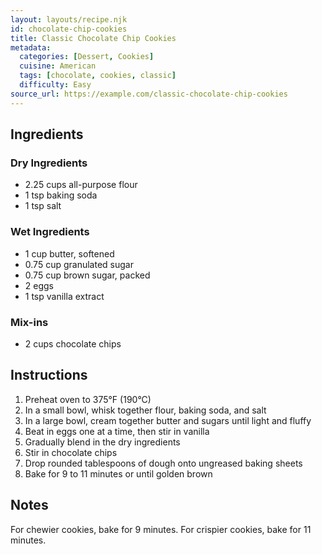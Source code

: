 ```yaml
---
layout: layouts/recipe.njk
id: chocolate-chip-cookies
title: Classic Chocolate Chip Cookies
metadata:
  categories: [Dessert, Cookies]
  cuisine: American
  tags: [chocolate, cookies, classic]
  difficulty: Easy
source_url: https://example.com/classic-chocolate-chip-cookies
---
```


## Ingredients

### Dry Ingredients
- 2.25 cups all-purpose flour
- 1 tsp baking soda
- 1 tsp salt

### Wet Ingredients
- 1 cup butter, softened
- 0.75 cup granulated sugar
- 0.75 cup brown sugar, packed
- 2 eggs
- 1 tsp vanilla extract

### Mix-ins
- 2 cups chocolate chips

## Instructions

1. Preheat oven to 375°F (190°C)
2. In a small bowl, whisk together flour, baking soda, and salt
3. In a large bowl, cream together butter and sugars until light and fluffy
4. Beat in eggs one at a time, then stir in vanilla
5. Gradually blend in the dry ingredients
6. Stir in chocolate chips
7. Drop rounded tablespoons of dough onto ungreased baking sheets
8. Bake for 9 to 11 minutes or until golden brown

## Notes
For chewier cookies, bake for 9 minutes. For crispier cookies, bake for 11 minutes. 